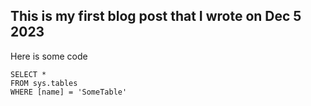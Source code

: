## This is my first blog post that I wrote on Dec 5 2023

 Here is some code 
 
 ```tsql
 SELECT *
 FROM sys.tables
 WHERE [name] = 'SomeTable'
 ```

